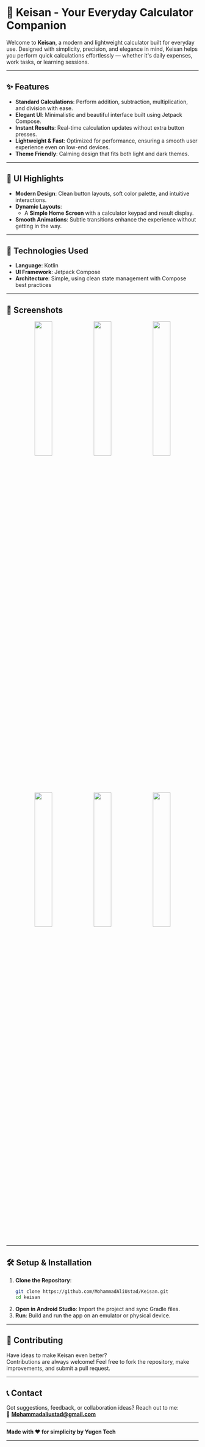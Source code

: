 # 🔢 Keisan - Your Everyday Calculator Companion

Welcome to **Keisan**, a modern and lightweight calculator built for everyday use. Designed with simplicity, precision, and elegance in mind, Keisan helps you perform quick calculations effortlessly — whether it's daily expenses, work tasks, or learning sessions.

---

## ✨ Features

- **Standard Calculations**: Perform addition, subtraction, multiplication, and division with ease.
- **Elegant UI**: Minimalistic and beautiful interface built using Jetpack Compose.
- **Instant Results**: Real-time calculation updates without extra button presses.
- **Lightweight & Fast**: Optimized for performance, ensuring a smooth user experience even on low-end devices.
- **Theme Friendly**: Calming design that fits both light and dark themes.

---

## 🎨 UI Highlights

- **Modern Design**: Clean button layouts, soft color palette, and intuitive interactions.
- **Dynamic Layouts**:
  - A **Simple Home Screen** with a calculator keypad and result display.
- **Smooth Animations**: Subtle transitions enhance the experience without getting in the way.

---

## 🚀 Technologies Used

- **Language**: Kotlin  
- **UI Framework**: Jetpack Compose  
- **Architecture**: Simple, using clean state management with Compose best practices  

---

## 📸 Screenshots

<div align="center">
  
<img src="Screenshots/IMG_0328.JPG" width="30%"/>
<img src="Screenshots/IMG_0329.JPG" width="30%"/>
<img src="Screenshots/IMG_0348.JPG" width="30%"/>

<br/><br/>

<img src="Screenshots/IMG_0349.JPG" width="30%"/>
<img src="Screenshots/IMG_0350.JPG" width="30%"/>
<img src="Screenshots/IMG_0351.JPG" width="30%"/>

</div>

---

## 🛠️ Setup & Installation

1. **Clone the Repository**:
   ```bash
   git clone https://github.com/MohammadAliUstad/Keisan.git
   cd keisan
   ```
2. **Open in Android Studio**: Import the project and sync Gradle files.  
3. **Run**: Build and run the app on an emulator or physical device.

---

## 🌟 Contributing

Have ideas to make Keisan even better?  
Contributions are always welcome! Feel free to fork the repository, make improvements, and submit a pull request.

---

## 📞 Contact

Got suggestions, feedback, or collaboration ideas? Reach out to me:  
📧 **Mohammadaliustad@gmail.com**

---

**Made with ❤️ for simplicity by Yugen Tech**

---
